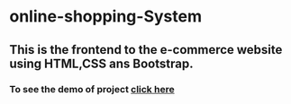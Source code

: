 # online-shopping-System
## This is the frontend to the e-commerce website using HTML,CSS ans Bootstrap.

### To see the demo of project [click here](https://vishwambhar55.github.io/online-shopping-System/)
